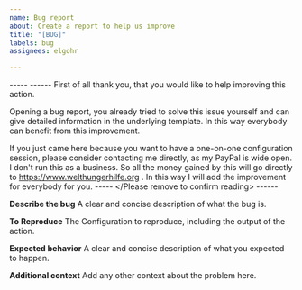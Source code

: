 ```yaml
---
name: Bug report
about: Create a report to help us improve
title: "[BUG]"
labels: bug
assignees: elgohr

---
```


----- <Please remove to confirm reading> ------
First of all thank you, that you would like to help improving this action.  

Opening a bug report, you already tried to solve this issue yourself and can give detailed information in the underlying template. In this way everybody can benefit from this improvement.  

If you just came here because you want to have a one-on-one configuration session, please consider contacting me directly, as my PayPal is wide open. I don't run this as a business. So all the money gained by this will go directly to https://www.welthungerhilfe.org . In this way I will add the improvement for everybody for you.
----- </Please remove to confirm reading> ------

**Describe the bug**
A clear and concise description of what the bug is.

**To Reproduce**
The Configuration to reproduce, including the output of the action.

**Expected behavior**
A clear and concise description of what you expected to happen.

**Additional context**
Add any other context about the problem here.
